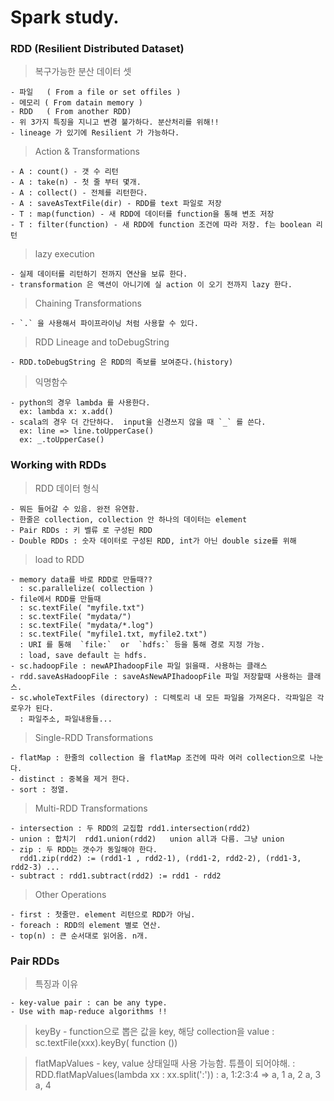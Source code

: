# Spark study.

### RDD (Resilient Distributed Dataset)

  > 복구가능한 분산 데이터 셋 
    
    - 파일   ( From a file or set offiles )
    - 메모리 ( From datain memory )
    - RDD   ( From another RDD)
    - 위 3가지 특징을 지니고 변경 불가하다. 분산처리를 위해!!
    - lineage 가 있기에 Resilient 가 가능하다.

  > Action & Transformations

    - A : count() - 갯 수 리턴
    - A : take(n) - 첫 줄 부터 몇개.
    - A : collect() - 전체를 리턴한다.
    - A : saveAsTextFile(dir) - RDD를 text 파일로 저장
    - T : map(function) - 새 RDD에 데이터를 function을 통해 변조 저장
    - T : filter(function) - 새 RDD에 function 조건에 따라 저장. f는 boolean 리턴

  > lazy execution

    - 실제 데이터를 리턴하기 전까지 연산을 보류 한다.
    - transformation 은 액션이 아니기에 실 action 이 오기 전까지 lazy 한다.

  > Chaining Transformations

    - `.` 을 사용해서 파이프라이닝 처럼 사용할 수 있다.

  > RDD Lineage and toDebugString

    - RDD.toDebugString 은 RDD의 족보를 보여준다.(history)

  > 익명함수
    
    - python의 경우 lambda 를 사용한다. 
      ex: lambda x: x.add()
    - scala의 경우 더 간단하다.  input을 신경쓰지 않을 때 `_` 를 쓴다.
      ex: line => line.toUpperCase()
      ex: _.toUpperCase()

### Working with RDDs

  > RDD 데이터 형식

    - 뭐든 들어갈 수 있음. 완전 유연함.
    - 한줄은 collection, collection 안 하나의 데이터는 element
    - Pair RDDs : 키 벨류 로 구성된 RDD
    - Double RDDs : 숫자 데이터로 구성된 RDD, int가 아닌 double size를 위해

  > load to RDD

    - memory data를 바로 RDD로 만들때??
      : sc.parallelize( collection )
    - file에서 RDD를 만들때
      : sc.textFile( "myfile.txt")
      : sc.textFile( "mydata/")
      : sc.textFile( "mydata/*.log")
      : sc.textFile( "myfile1.txt, myfile2.txt") 
      : URI 를 통해  `file:`  or  `hdfs:` 등을 통해 경로 지정 가능.
      : load, save default 는 hdfs.
    - sc.hadoopFile : newAPIhadoopFile 파일 읽을때. 사용하는 클래스
    - rdd.saveAsHadoopFile : saveAsNewAPIhadoopFile 파일 저장할때 사용하는 클래스.
    - sc.wholeTextFiles (directory) : 디렉토리 내 모든 파일을 가져온다. 각파일은 각로우가 된다.
      : 파일주소, 파일내용들...
    
  > Single-RDD Transformations

    - flatMap : 한줄의 collection 을 flatMap 조건에 따라 여러 collection으로 나눈다.  
    - distinct : 중복을 제거 한다.
    - sort : 정열.

  > Multi-RDD Transformations

    - intersection : 두 RDD의 교집합 rdd1.intersection(rdd2)
    - union : 합치기  rdd1.union(rdd2)   union all과 다름. 그냥 union
    - zip : 두 RDD는 갯수가 동일해야 한다.
      rdd1.zip(rdd2) := (rdd1-1 , rdd2-1), (rdd1-2, rdd2-2), (rdd1-3, rdd2-3) ...
    - subtract : rdd1.subtract(rdd2) := rdd1 - rdd2

  > Other Operations

    - first : 첫줄만. element 리턴으로 RDD가 아님.
    - foreach : RDD의 element 별로 연산.
    - top(n) : 큰 순서대로 읽어옴. n개.

### Pair RDDs
 
  > 특징과 이유

    - key-value pair : can be any type.
    - Use with map-reduce algorithms !!

  > keyBy
    - function으로 뽑은 값을 key, 해당 collection을 value
      : sc.textFile(xxx).keyBy( function ())

  > flatMapValues
    - key, value 상태일때 사용 가능함. 튜플이 되어야해.
      : RDD.flatMapValues(lambda xx : xx.split(':'))
      : a, 1:2:3:4  =>  a, 1   a, 2   a, 3   a, 4